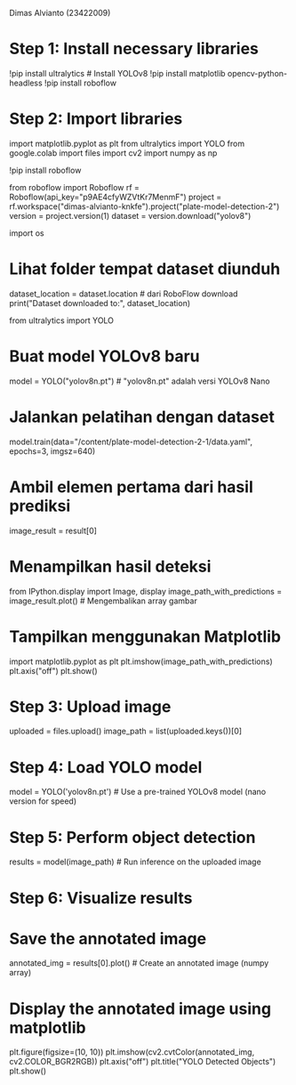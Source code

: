 Dimas Alvianto (23422009)

# Step 1: Install necessary libraries
!pip install ultralytics  # Install YOLOv8
!pip install matplotlib opencv-python-headless
!pip install roboflow

# Step 2: Import libraries
import matplotlib.pyplot as plt
from ultralytics import YOLO
from google.colab import files
import cv2
import numpy as np

!pip install roboflow

from roboflow import Roboflow
rf = Roboflow(api_key="p9AE4cfyWZVtKr7MenmF")
project = rf.workspace("dimas-alvianto-knkfe").project("plate-model-detection-2")
version = project.version(1)
dataset = version.download("yolov8")

import os

# Lihat folder tempat dataset diunduh
dataset_location = dataset.location  # dari RoboFlow download
print("Dataset downloaded to:", dataset_location)

from ultralytics import YOLO

# Buat model YOLOv8 baru
model = YOLO("yolov8n.pt")  # "yolov8n.pt" adalah versi YOLOv8 Nano

# Jalankan pelatihan dengan dataset
model.train(data="/content/plate-model-detection-2-1/data.yaml", epochs=3, imgsz=640)

# Ambil elemen pertama dari hasil prediksi
image_result = result[0]

# Menampilkan hasil deteksi
from IPython.display import Image, display
image_path_with_predictions = image_result.plot()  # Mengembalikan array gambar

# Tampilkan menggunakan Matplotlib
import matplotlib.pyplot as plt
plt.imshow(image_path_with_predictions)
plt.axis("off")
plt.show()

# Step 3: Upload image
uploaded = files.upload()
image_path = list(uploaded.keys())[0]

# Step 4: Load YOLO model
model = YOLO('yolov8n.pt')  # Use a pre-trained YOLOv8 model (nano version for speed)

# Step 5: Perform object detection
results = model(image_path)  # Run inference on the uploaded image

# Step 6: Visualize results
# Save the annotated image
annotated_img = results[0].plot()  # Create an annotated image (numpy array)

# Display the annotated image using matplotlib
plt.figure(figsize=(10, 10))
plt.imshow(cv2.cvtColor(annotated_img, cv2.COLOR_BGR2RGB))
plt.axis("off")
plt.title("YOLO Detected Objects")
plt.show()


